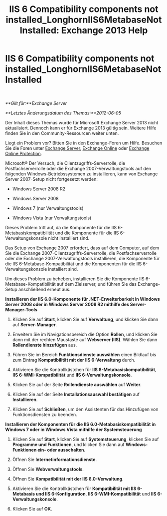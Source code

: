 ﻿---
title: 'IIS 6 Compatibility components not installed_LonghornIIS6MetabaseNotInstalled: Exchange 2013 Help'
TOCTitle: IIS 6 Compatibility components not installed_LonghornIIS6MetabaseNotInstalled
ms:assetid: 0bd52987-d3cc-496c-ac8c-d35591405195
ms:mtpsurl: https://technet.microsoft.com/de-de/library/ms.exch.setupreadiness.longhorniis6metabasenotinstalled(v=EXCHG.150)
ms:contentKeyID: 50475052
ms.date: 04/24/2018
mtps_version: v=EXCHG.150
ms.translationtype: HT
---

# IIS 6 Compatibility components not installed\_LonghornIIS6MetabaseNotInstalled

 

_**Gilt für:**Exchange Server_

_**Letztes Änderungsdatum des Themas:**2012-06-05_

Der Inhalt dieses Themas wurde für Microsoft Exchange Server 2013 nicht aktualisiert. Dennoch kann er für Exchange 2013 gültig sein. Weitere Hilfe finden Sie in den Community-Ressourcen weiter unten.

Liegt ein Problem vor? Bitten Sie in den Exchange-Foren um Hilfe. Besuchen Sie die Foren unter [Exchange Server](https://go.microsoft.com/fwlink/p/?linkid=60612), [Exchange Online](https://go.microsoft.com/fwlink/p/?linkid=267542) oder [Exchange Online Protection](https://go.microsoft.com/fwlink/p/?linkid=285351).

Microsoft® Der Versuch, die Clientzugriffs-Serverrolle, die Postfachserverrolle oder die Exchange 2007-Verwaltungstools auf den folgenden Windows-Betriebssystemen zu installieren, kann von Exchange Server 2007-Setup nicht fortgesetzt werden:

  - Windows Server 2008 R2

  - Windows Server 2008

  - Windows 7 (nur Verwaltungstools)

  - Windows Vista (nur Verwaltungstools)

Dieses Problem tritt auf, da die Komponente für die IIS 6-Metabasiskompatibilität und die Komponente für die IIS 6-Verwaltungskonsole nicht installiert sind.

Das Setup von Exchange 2007 erfordert, dass auf dem Computer, auf dem Sie die Exchange 2007-Clientzugriffs-Serverrolle, die Postfachserverrolle oder die Exchange 2007-Verwaltungstools installieren, die Komponente für die IIS 6-Metabase-Kompatibilität und die Komponenten für die IIS 6-Verwaltungskonsole installiert sind.

Um dieses Problem zu beheben, installieren Sie die Komponente IIS 6-Metabase-Kompatibilität auf dem Zielserver, und führen Sie das Exchange-Setup anschließend erneut aus.

**Installieren der IIS 6.0-Komponente für .NET-Erweiterbarkeit in Windows Server 2008 oder in Windows Server 2008 R2 mithilfe des Server-Manager-Tools**

1.  Klicken Sie auf **Start**, klicken Sie auf **Verwaltung**, und klicken Sie dann auf **Server-Manager**.

2.  Erweitern Sie im Navigationsbereich die Option **Rollen**, und klicken Sie dann mit der rechten Maustaste auf **Webserver (IIS)**. Wählen Sie dann **Rollendienste hinzufügen** aus.

3.  Führen Sie im Bereich **Funktionsdienste auswählen** einen Bildlauf bis zum Eintrag **Kompatibilität mit der IIS 6-Verwaltung** durch.

4.  Aktivieren Sie die Kontrollkästchen für **IIS 6-Metabasiskompatibilität**, **IIS 6-WMI-Kompatibilität** und **IIS 6-Verwaltungskonsole**.

5.  Klicken Sie auf der Seite **Rollendienste auswählen** auf **Weiter**.

6.  Klicken Sie auf der Seite **Installationsauswahl bestätigen** auf **Installieren**.

7.  Klicken Sie auf **Schließen**, um den Assistenten für das Hinzufügen von Funktionsdiensten zu beenden.

**Installieren der Komponenten für die IIS 6.0-Metabasiskompatibilität in Windows 7 oder in Windows Vista mithilfe der Systemsteuerung**

1.  Klicken Sie auf **Start**, klicken Sie auf **Systemsteuerung**, klicken Sie auf **Programme und Funktionen**, und klicken Sie dann auf **Windows-Funktionen ein- oder ausschalten**.

2.  Öffnen Sie **Internetinformationsdienste**.

3.  Öffnen Sie **Webverwaltungstools**.

4.  Öffnen Sie **Kompatibilität mit der IIS 6.0-Verwaltung**.

5.  Aktivieren Sie die Kontrollkästchen für **Kompatibilität mit IIS 6-Metabasis und IIS 6-Konfiguration**, **IIS 6-WMI-Kompatibilität** und **IIS 6-Verwaltungskonsole**.

6.  Klicken Sie auf **OK**.

